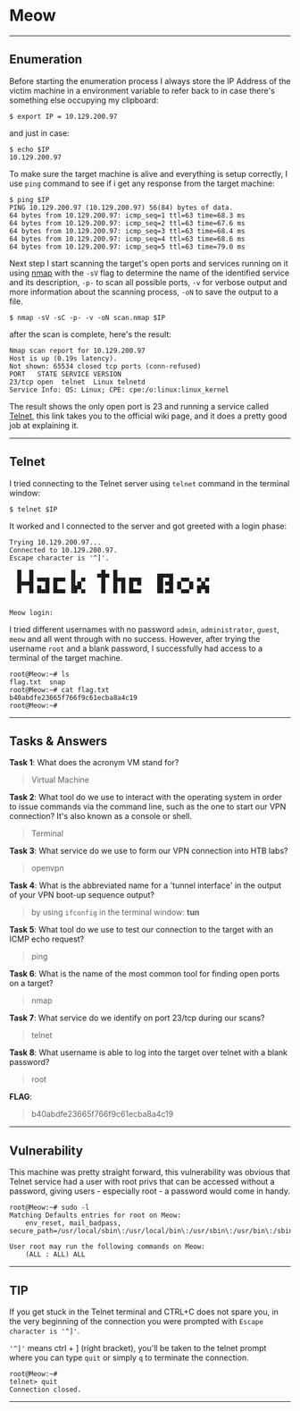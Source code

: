 # Meow

---

## Enumeration

Before starting the enumeration process I always store the IP Address of the victim machine in a environment variable to refer back to in case there's something else occupying my clipboard:
```
$ export IP = 10.129.200.97
```
and just in case:
```
$ echo $IP
10.129.200.97
```

To make sure the target machine is alive and everything is setup correctly, I use `ping` command to see if i get any response from the target machine:
```
$ ping $IP
PING 10.129.200.97 (10.129.200.97) 56(84) bytes of data.
64 bytes from 10.129.200.97: icmp_seq=1 ttl=63 time=68.3 ms
64 bytes from 10.129.200.97: icmp_seq=2 ttl=63 time=67.6 ms
64 bytes from 10.129.200.97: icmp_seq=3 ttl=63 time=68.4 ms
64 bytes from 10.129.200.97: icmp_seq=4 ttl=63 time=68.6 ms
64 bytes from 10.129.200.97: icmp_seq=5 ttl=63 time=79.0 ms
```
Next step I start scanning the target's open ports and services running on it using [nmap](https://nmap.org) with the `-sV` flag to determine the name of the identified service and its description, `-p-` to scan all possible ports, `-v` for verbose output and more information about the scanning process, `-oN` to save the output to a file.
```
$ nmap -sV -sC -p- -v -oN scan.nmap $IP
```

after the scan is complete, here's the result:
```
Nmap scan report for 10.129.200.97
Host is up (0.19s latency).
Not shown: 65534 closed tcp ports (conn-refused)
PORT   STATE SERVICE VERSION
23/tcp open  telnet  Linux telnetd
Service Info: OS: Linux; CPE: cpe:/o:linux:linux_kernel
```

The result shows the only open port is 23 and running a service called [Telnet](https://en.wikipedia.org/wiki/Telnet), this link takes you to the official wiki page, and it does a pretty good job at explaining it.

---

## Telnet 

I tried connecting to the Telnet server using `telnet` command in the terminal window:
```
$ telnet $IP
```
It worked and I connected to the server and got greeted with a login phase:
```
Trying 10.129.200.97...
Connected to 10.129.200.97.
Escape character is '^]'.

  █  █         ▐▌     ▄█▄ █          ▄▄▄▄
  █▄▄█ ▀▀█ █▀▀ ▐▌▄▀    █  █▀█ █▀█    █▌▄█ ▄▀▀▄ ▀▄▀
  █  █ █▄█ █▄▄ ▐█▀▄    █  █ █ █▄▄    █▌▄█ ▀▄▄▀ █▀█


Meow login:
```

I tried different usernames with no password `admin`, `administrator`, `guest`, `meow` and all went through with no success. However, after trying the username `root` and a blank password, I successfully had access to a terminal of the target machine.

```
root@Meow:~# ls
flag.txt  snap
root@Meow:~# cat flag.txt
b40abdfe23665f766f9c61ecba8a4c19
root@Meow:~# 
```

---

## Tasks & Answers

**Task 1**: What does the acronym VM stand for?
> Virtual Machine

**Task 2**: What tool do we use to interact with the operating system in order to issue commands via the command line, such as the one to start our VPN connection? It's also known as a console or shell.
> Terminal

**Task 3**: What service do we use to form our VPN connection into HTB labs?
> openvpn

**Task 4**: What is the abbreviated name for a 'tunnel interface' in the output of your VPN boot-up sequence output?
> by using `ifconfig` in the terminal window: **tun**

**Task 5**: What tool do we use to test our connection to the target with an ICMP echo request?
> ping

**Task 6**: What is the name of the most common tool for finding open ports on a target?
> nmap

**Task 7**: What service do we identify on port 23/tcp during our scans?
> telnet

**Task 8**: What username is able to log into the target over telnet with a blank password?
> root

**FLAG**:
> b40abdfe23665f766f9c61ecba8a4c19

---

## Vulnerability

This machine was pretty straight forward, this vulnerability was obvious that Telnet service had a user with root privs that can be accessed without a password, giving users - especially root - a password would come in handy.

```
root@Meow:~# sudo -l
Matching Defaults entries for root on Meow:
    env_reset, mail_badpass, secure_path=/usr/local/sbin\:/usr/local/bin\:/usr/sbin\:/usr/bin\:/sbin\:/bin\:/snap/bin

User root may run the following commands on Meow:
    (ALL : ALL) ALL
```

---

## TIP

If you get stuck in the Telnet terminal and CTRL+C does not spare you, in the very beginning of the connection you were prompted with `Escape character is '^]'`.

`'^]'` means ctrl + ] (right bracket), you'll be taken to the telnet prompt where you can type `quit` or simply `q` to terminate the connection.

```
root@Meow:~# 
telnet> quit
Connection closed.
```

---